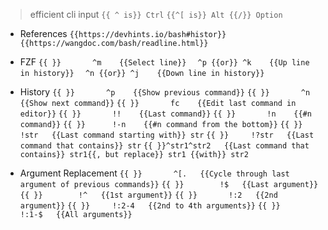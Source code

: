 > efficient cli input
`{{ ^ is}} Ctrl`
`{{^[ is}} Alt {{/}} Option`

- References
`{{https://devhints.io/bash#histor}}`
`{{https://wangdoc.com/bash/readline.html}}`

- FZF
`{{ }}       ^m    {{Select line}}`
`  ^p {{or}} ^k    {{Up line in history}}`
`  ^n {{or}} ^j    {{Down line in history}}`

- History
`{{ }}       ^p    {{Show previous command}}`
`{{ }}       ^n    {{Show next command}}`
`{{ }}       fc    {{Edit last command in editor}}`
`{{ }}       !!    {{Last command}}`
`{{ }}       !n    {{#n command}}`
`{{ }}      !-n    {{#n command from the bottom}}`
`{{ }}      !str   {{Last command starting with}} str`
`{{ }}     !?str   {{Last command that contains}} str`
`{{ }}^str1^str2   {{Last command that contains}} str1{{, but replace}} str1 {{with}} str2`

- Argument Replacement
`{{ }}       ^[.   {{Cycle through last argument of previous commands}}`
`{{ }}        !$   {{Last argument}}`
`{{ }}        !^   {{1st argument}}`
`{{ }}       !:2   {{2nd argument}}`
`{{ }}     !:2-4   {{2nd to 4th arguments}}`
`{{ }}     !:1-$   {{All arguments}}`
